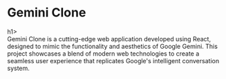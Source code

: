 <h1><b>Gemini Clone</b></h1>h1>
<br>
Gemini Clone is a cutting-edge web application developed using React, designed to mimic the functionality and aesthetics of Google Gemini. This project showcases a blend of modern web technologies to create a seamless user experience that replicates Google's intelligent conversation system.
